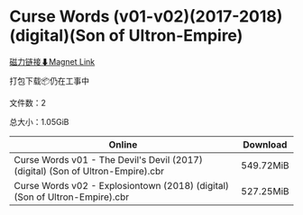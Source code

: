 # Curse Words (v01-v02)(2017-2018)(digital)(Son of Ultron-Empire)

[磁力链接⬇Magnet Link](magnet:?xt=urn:btih:831af325cd7ceb9a23d6d049bb92104a7dee7421&dn=Curse%20Words%20%28v01-v02%29%282017-2018%29%28digital%29%28Son%20of%20Ultron-Empire%29)

打包下载📦仍在工事中

文件数：2

总大小：1.05GiB

Online | Download
--- | ---
Curse Words v01 - The Devil's Devil (2017) (digital) (Son of Ultron-Empire).cbr | 549.72MiB
Curse Words v02 - Explosiontown (2018) (digital) (Son of Ultron-Empire).cbr | 527.25MiB